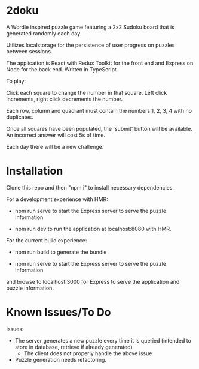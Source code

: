 # 2doku

A Wordle inspired puzzle game featuring a 2x2 Sudoku board that is generated randomly each day.

Utilizes localstorage for the persistence of user progress on puzzles between sessions.

The application is React with Redux Toolkit for the front end and Express on Node for the back end. Written in TypeScript.

To play: 

Click each square to change the number in that square. Left click increments, right click decrements the number.

Each row, column and quadrant must contain the numbers 1, 2, 3, 4 with no duplicates.

Once all squares have been populated, the 'submit' button will be available. An incorrect answer will cost 5s of time.

Each day there will be a new challenge.


# Installation

Clone this repo and then "npm i" to install necessary dependencies.

For a development experience with HMR:

* npm run serve
to start the Express server to serve the puzzle information

* npm run dev
to run the application at localhost:8080 with HMR.

For the current build experience:

* npm run build
to generate the bundle

* npm run serve
to start the Express server to serve the puzzle information

and browse to localhost:3000 for Express to serve the application and puzzle information.


# Known Issues/To Do

Issues:
- The server generates a new puzzle every time it is queried (intended to store in database, retrieve if already generated)
  - The client does not properly handle the above issue
- Puzzle generation needs refactoring.
